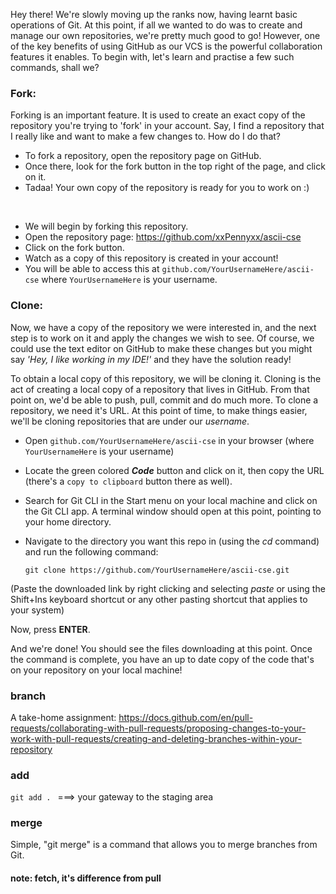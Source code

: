 Hey there! We're slowly moving up the ranks now, having learnt basic operations of Git. At this point, if all we wanted to do was to create and manage our own repositories, we're pretty much good to go! However, one of the key benefits of using GitHub as our VCS is the powerful collaboration features it enables. To begin with, let's learn and practise a few such commands, shall we?

### Fork:

Forking is an important feature. It is used to create an exact copy of the repository you're trying to 'fork' in your account. Say, I find a repository that I really like and want to make a few changes to. How do I do that?

-   To fork a repository, open the repository page on GitHub.
-   Once there, look for the fork button in the top right of the page, and click on it.
-   Tadaa! Your own copy of the repository is ready for you to work on :)

<br>

-   We will begin by forking this repository.
-   Open the repository page: https://github.com/xxPennyxx/ascii-cse
-   Click on the fork button.
-   Watch as a copy of this repository is created in your account!
-   You will be able to access this at `github.com/YourUsernameHere/ascii-cse`
    where `YourUsernameHere` is your username.

### Clone:

Now, we have a copy of the repository we were interested in, and the next step is to work on it and apply the changes we wish to see. Of course, we could use the text editor on GitHub to make these changes but you might say _'Hey, I like working in my IDE!'_ and they have the solution ready!

To obtain a local copy of this repository, we will be cloning it. Cloning is the act of creating a local copy of a repository that lives in GitHub. From that point on, we'd be able to push, pull, commit and do much more. To clone a repository, we need it's URL. At this point of time, to make things easier, we'll be cloning repositories that are under our _username_.

-   Open `github.com/YourUsernameHere/ascii-cse` in your browser (where `YourUsernameHere` is your username)
-   Locate the green colored **_Code_** button and click on it, then copy the URL (there's a `copy to clipboard` button there as well).

-   Search for Git CLI in the Start menu on your local machine and click on the Git CLI app. A terminal window should open at this point, pointing to your home directory.
-   Navigate to the directory you want this repo in (using the _cd_ command) and run the following command:

    `git clone https://github.com/YourUsernameHere/ascii-cse.git `

(Paste the downloaded link by right clicking and selecting _paste_ or using the Shift+Ins keyboard shortcut or any other pasting shortcut that applies to your system)

Now, press **ENTER**.

And we're done! You should see the files downloading at this point. Once the command is complete, you have an up to date copy of the code that's on your repository on your local machine!

### branch

A take-home assignment: https://docs.github.com/en/pull-requests/collaborating-with-pull-requests/proposing-changes-to-your-work-with-pull-requests/creating-and-deleting-branches-within-your-repository

### add

`git add . ` ===> your gateway to the staging area

### merge

Simple, "git merge" is a command that allows you to merge branches from Git.


#### note: fetch, it's difference from pull
